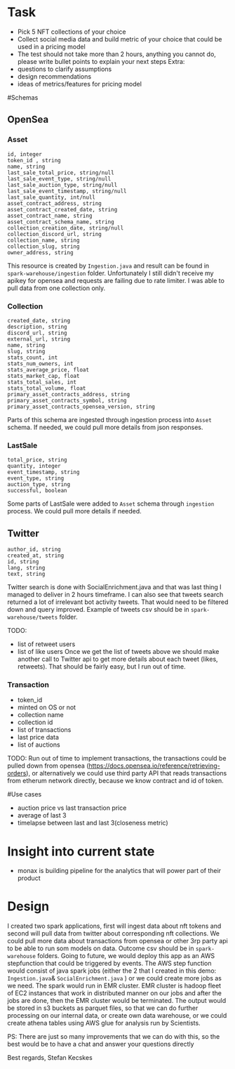 # Task

- Pick 5 NFT collections of your choice
- Collect social media data and build metric of your choice that could be used in a pricing model
- The test should not take more than 2 hours, anything you cannot do, please write bullet points to explain your next steps
Extra:
- questions to clarify assumptions
- design recommendations
- ideas of metrics/features for pricing model


#Schemas

## OpenSea

### Asset

    id, integer
    token_id , string
    name, string
    last_sale_total_price, string/null
    last_sale_event_type, string/null
    last_sale_auction_type, string/null
    last_sale_event_timestamp, string/null
    last_sale_quantity, int/null
    asset_contract_address, string
    asset_contract_created_date, string
    asset_contract_name, string
    asset_contract_schema_name, string
    collection_creation_date, string/null
    collection_discord_url, string
    collection_name, string
    collection_slug, string
    owner_address, string

This resource is created by `Ingestion.java` and result can be found in `spark-warehouse/ingestion` folder. Unfortunately I still didn't receive my apikey for opensea and requests are failing due to rate limiter. I was able to pull data from one collection only.


### Collection

    created_date, string
    description, string
    discord_url, string
    external_url, string
    name, string
    slug, string
    stats_count, int
    stats_num_owners, int
    stats_average_price, float
    stats_market_cap, float
    stats_total_sales, int
    stats_total_volume, float
    primary_asset_contracts_address, string
    primary_asset_contracts_symbol, string
    primary_asset_contracts_opensea_version, string

Parts of this schema are ingested through ingestion process into `Asset` schema. If needed, we could pull more details from json responses.

### LastSale

    total_price, string
    quantity, integer
    event_timestamp, string
    event_type, string
    auction_type, string
    successful, boolean

Some parts of LastSale were added to `Asset` schema through `ingestion` process. We could pull more details if needed. 

## Twitter

    author_id, string
    created_at, string
    id, string
    lang, string
    text, string

Twitter search is done with SocialEnrichment.java and that was last thing I managed to deliver in 2 hours timeframe. I can also see that tweets search returned a lot of irrelevant bot activity tweets. That would need to be filtered down and query improved.
Example of tweets csv should be in `spark-warehouse/tweets` folder.
    
TODO:
- list of retweet users
- list of like users
Once we get the list of tweets above we should make another call to Twitter api to get more details about each tweet (likes, retweets). That should be fairly easy, but I run out of time.

### Transaction

- token_id
- minted on OS or not
- collection name
- collection id
- list of transactions
- last price data
- list of auctions

TODO: Run out of time to implement transactions, the transactions could be pulled down from opensea (https://docs.opensea.io/reference/retrieving-orders), or alternatively we could use third party API that reads transactions from etherum network directly, because we know contract and id of token.

#Use cases

- auction price vs last transaction price
- average of last 3
- timelapse between last and last 3(closeness metric)


# Insight into current state 

- monax is building pipeline for the analytics that will power part of their product


# Design

I created two spark applications, first will ingest data about nft tokens and second will pull data from twitter about 
corresponding nft collections. We could pull more data about transactions from opensea or other 3rp party api to be able
to run som models on data.
Outcome csv should be in `spark-warehouse` folders.
Going to future, we would deploy this app as an AWS stepfunction that could be triggered by events. The AWS step 
function would consist of java spark jobs (either the 2 that I created in this demo: `Ingestion.java`& 
`SocialEnrichment.java` ) or we could create more jobs as we need. The spark would run in EMR cluster. EMR cluster is
hadoop fleet of EC2 instances that work in distributed manner on our jobs and after the jobs are done, then 
the EMR cluster would be terminated. The output would be stored in s3 buckets as parquet files, so that we can do 
further processing on our internal data, or create own data warehouse, or we could create athena tables using AWS glue
for analysis run by Scientists.

PS: There are just so many improvements that we can do with this, so the best would be to have a chat and answer your
questions directly


Best regards,
Stefan Kecskes

